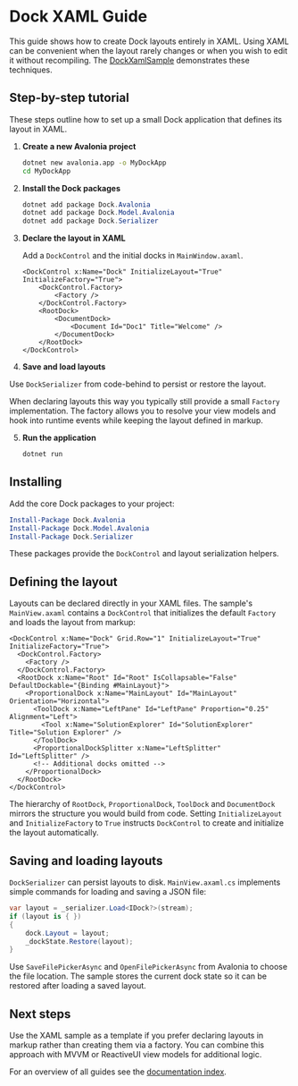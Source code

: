 # Dock XAML Guide

This guide shows how to create Dock layouts entirely in XAML.  Using XAML can be
convenient when the layout rarely changes or when you wish to edit it without
recompiling. The [DockXamlSample](../samples/DockXamlSample) demonstrates these
techniques.

## Step-by-step tutorial

These steps outline how to set up a small Dock application that defines its layout in XAML.

1. **Create a new Avalonia project**

   ```bash
   dotnet new avalonia.app -o MyDockApp
   cd MyDockApp
   ```

2. **Install the Dock packages**

   ```powershell
   dotnet add package Dock.Avalonia
   dotnet add package Dock.Model.Avalonia
   dotnet add package Dock.Serializer
   ```

3. **Declare the layout in XAML**

   Add a `DockControl` and the initial docks in `MainWindow.axaml`.

   ```xaml
   <DockControl x:Name="Dock" InitializeLayout="True" InitializeFactory="True">
       <DockControl.Factory>
           <Factory />
       </DockControl.Factory>
       <RootDock>
           <DocumentDock>
               <Document Id="Doc1" Title="Welcome" />
           </DocumentDock>
       </RootDock>
   </DockControl>
   ```

4. **Save and load layouts**

Use `DockSerializer` from code-behind to persist or restore the layout.

When declaring layouts this way you typically still provide a small
`Factory` implementation. The factory allows you to resolve your view
models and hook into runtime events while keeping the layout defined in
markup.

5. **Run the application**

   ```bash
   dotnet run
   ```

## Installing

Add the core Dock packages to your project:

```powershell
Install-Package Dock.Avalonia
Install-Package Dock.Model.Avalonia
Install-Package Dock.Serializer
```

These packages provide the `DockControl` and layout serialization helpers.

## Defining the layout

Layouts can be declared directly in your XAML files. The sample's `MainView.axaml` contains a `DockControl` that initializes the default `Factory` and loads the layout from markup:

```xaml
<DockControl x:Name="Dock" Grid.Row="1" InitializeLayout="True" InitializeFactory="True">
  <DockControl.Factory>
    <Factory />
  </DockControl.Factory>
  <RootDock x:Name="Root" Id="Root" IsCollapsable="False" DefaultDockable="{Binding #MainLayout}">
    <ProportionalDock x:Name="MainLayout" Id="MainLayout" Orientation="Horizontal">
      <ToolDock x:Name="LeftPane" Id="LeftPane" Proportion="0.25" Alignment="Left">
        <Tool x:Name="SolutionExplorer" Id="SolutionExplorer" Title="Solution Explorer" />
      </ToolDock>
      <ProportionalDockSplitter x:Name="LeftSplitter" Id="LeftSplitter" />
      <!-- Additional docks omitted -->
    </ProportionalDock>
  </RootDock>
</DockControl>
```

The hierarchy of `RootDock`, `ProportionalDock`, `ToolDock` and `DocumentDock` mirrors the structure you would build from code. Setting `InitializeLayout` and `InitializeFactory` to `True` instructs `DockControl` to create and initialize the layout automatically.

## Saving and loading layouts

`DockSerializer` can persist layouts to disk. `MainView.axaml.cs` implements simple commands for loading and saving a JSON file:

```csharp
var layout = _serializer.Load<IDock?>(stream);
if (layout is { })
{
    dock.Layout = layout;
    _dockState.Restore(layout);
}
```

Use `SaveFilePickerAsync` and `OpenFilePickerAsync` from Avalonia to choose the file location. The sample stores the current dock state so it can be restored after loading a saved layout.

## Next steps

Use the XAML sample as a template if you prefer declaring layouts in markup rather than creating them via a factory. You can combine this approach with MVVM or ReactiveUI view models for additional logic.

For an overview of all guides see the [documentation index](README.md).
